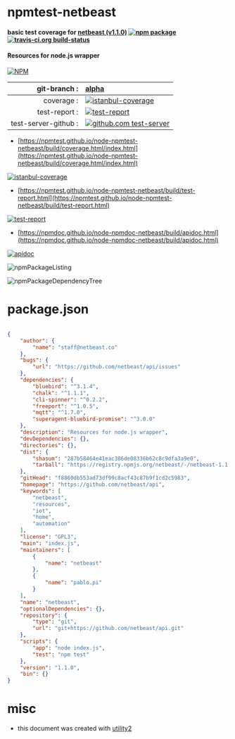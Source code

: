 # npmtest-netbeast

#### basic test coverage for  [netbeast (v1.1.0)](https://github.com/netbeast/api)  [![npm package](https://img.shields.io/npm/v/npmtest-netbeast.svg?style=flat-square)](https://www.npmjs.org/package/npmtest-netbeast) [![travis-ci.org build-status](https://api.travis-ci.org/npmtest/node-npmtest-netbeast.svg)](https://travis-ci.org/npmtest/node-npmtest-netbeast)

#### Resources for node.js wrapper

[![NPM](https://nodei.co/npm/netbeast.png?downloads=true&downloadRank=true&stars=true)](https://www.npmjs.com/package/netbeast)

| git-branch : | [alpha](https://github.com/npmtest/node-npmtest-netbeast/tree/alpha)|
|--:|:--|
| coverage : | [![istanbul-coverage](https://npmtest.github.io/node-npmtest-netbeast/build/coverage.badge.svg)](https://npmtest.github.io/node-npmtest-netbeast/build/coverage.html/index.html)|
| test-report : | [![test-report](https://npmtest.github.io/node-npmtest-netbeast/build/test-report.badge.svg)](https://npmtest.github.io/node-npmtest-netbeast/build/test-report.html)|
| test-server-github : | [![github.com test-server](https://npmtest.github.io/node-npmtest-netbeast/GitHub-Mark-32px.png)](https://npmtest.github.io/node-npmtest-netbeast/build/app/index.html) | | build-artifacts : | [![build-artifacts](https://npmtest.github.io/node-npmtest-netbeast/glyphicons_144_folder_open.png)](https://github.com/npmtest/node-npmtest-netbeast/tree/gh-pages/build)|

- [https://npmtest.github.io/node-npmtest-netbeast/build/coverage.html/index.html](https://npmtest.github.io/node-npmtest-netbeast/build/coverage.html/index.html)

[![istanbul-coverage](https://npmtest.github.io/node-npmtest-netbeast/build/screenCapture.buildCi.browser.%252Ftmp%252Fbuild%252Fcoverage.lib.html.png)](https://npmtest.github.io/node-npmtest-netbeast/build/coverage.html/index.html)

- [https://npmtest.github.io/node-npmtest-netbeast/build/test-report.html](https://npmtest.github.io/node-npmtest-netbeast/build/test-report.html)

[![test-report](https://npmtest.github.io/node-npmtest-netbeast/build/screenCapture.buildCi.browser.%252Ftmp%252Fbuild%252Ftest-report.html.png)](https://npmtest.github.io/node-npmtest-netbeast/build/test-report.html)

- [https://npmdoc.github.io/node-npmdoc-netbeast/build/apidoc.html](https://npmdoc.github.io/node-npmdoc-netbeast/build/apidoc.html)

[![apidoc](https://npmdoc.github.io/node-npmdoc-netbeast/build/screenCapture.buildCi.browser.%252Ftmp%252Fbuild%252Fapidoc.html.png)](https://npmdoc.github.io/node-npmdoc-netbeast/build/apidoc.html)

![npmPackageListing](https://npmtest.github.io/node-npmtest-netbeast/build/screenCapture.npmPackageListing.svg)

![npmPackageDependencyTree](https://npmtest.github.io/node-npmtest-netbeast/build/screenCapture.npmPackageDependencyTree.svg)



# package.json

```json

{
    "author": {
        "name": "staff@netbeast.co"
    },
    "bugs": {
        "url": "https://github.com/netbeast/api/issues"
    },
    "dependencies": {
        "bluebird": "^3.1.4",
        "chalk": "^1.1.1",
        "cli-spinner": "^0.2.2",
        "freeport": "^1.0.5",
        "mqtt": "^1.7.0",
        "superagent-bluebird-promise": "^3.0.0"
    },
    "description": "Resources for node.js wrapper",
    "devDependencies": {},
    "directories": {},
    "dist": {
        "shasum": "287b58464e41eac386de08336b62c8c9dfa3a9e0",
        "tarball": "https://registry.npmjs.org/netbeast/-/netbeast-1.1.0.tgz"
    },
    "gitHead": "f8860db553ad73df99c8acf43c87b9f1cd2c5983",
    "homepage": "https://github.com/netbeast/api",
    "keywords": [
        "netbeast",
        "resources",
        "iot",
        "home",
        "automation"
    ],
    "license": "GPL3",
    "main": "index.js",
    "maintainers": [
        {
            "name": "netbeast"
        },
        {
            "name": "pablo.pi"
        }
    ],
    "name": "netbeast",
    "optionalDependencies": {},
    "repository": {
        "type": "git",
        "url": "git+https://github.com/netbeast/api.git"
    },
    "scripts": {
        "app": "node index.js",
        "test": "npm test"
    },
    "version": "1.1.0",
    "bin": {}
}
```



# misc
- this document was created with [utility2](https://github.com/kaizhu256/node-utility2)

